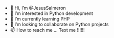 - 👋 Hi, I’m @JesusSalmeron
- 👀 I’m interested in Python development
- 🌱 I’m currently learning PHP
- 💞️ I’m looking to collaborate on Python projects
- 📫 How to reach me ... Text me !!!!!!

<!---
JesusSalmeron/JesusSalmeron is a ✨ special ✨ repository because its `README.md` (this file) appears on your GitHub profile.
You can click the Preview link to take a look at your changes.
--->
